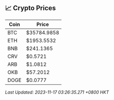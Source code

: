 ## 📈 Crypto Prices

| Coin | Price |
| ---- | ----- |
| BTC | $35784.9858 |
| ETH | $1953.5532 |
| BNB | $241.1365 |
| CRV | $0.5721 |
| ARB | $1.0812 |
| OKB | $57.2012 |
| DOGE | $0.0777 |

_Last Updated: 2023-11-17 03:26:35.271 +0800 HKT_